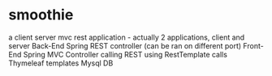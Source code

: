 # smoothie
a client server mvc rest application - actually 2 applications, client and server
Back-End Spring REST controller (can be ran on different port)
Front-End Spring MVC Controller calling REST using RestTemplate calls
Thymeleaf templates
Mysql DB